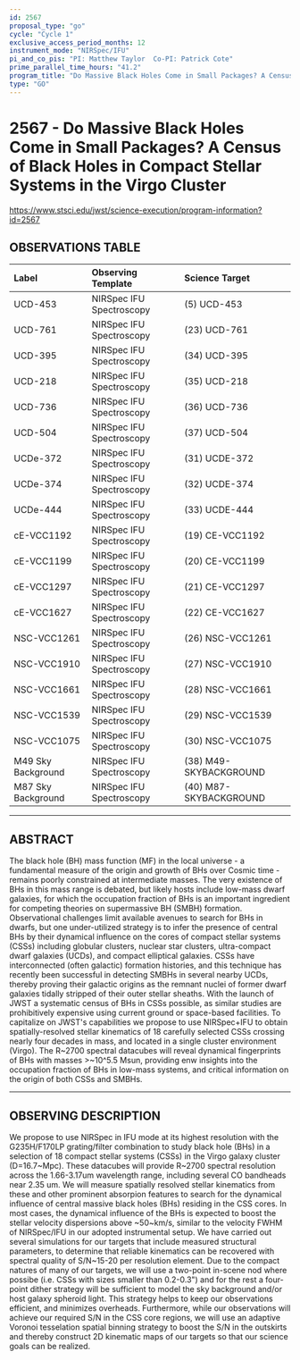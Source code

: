 ```yaml
---
id: 2567
proposal_type: "go"
cycle: "Cycle 1"
exclusive_access_period_months: 12
instrument_mode: "NIRSpec/IFU"
pi_and_co_pis: "PI: Matthew Taylor  Co-PI: Patrick Cote"
prime_parallel_time_hours: "41.2"
program_title: "Do Massive Black Holes Come in Small Packages? A Census of Black Holes in Compact Stellar Systems in the Virgo Cluster"
type: "GO"
---
```

# 2567 - Do Massive Black Holes Come in Small Packages? A Census of Black Holes in Compact Stellar Systems in the Virgo Cluster
https://www.stsci.edu/jwst/science-execution/program-information?id=2567
## OBSERVATIONS TABLE
| Label | Observing Template | Science Target |
| :------------------ | :---------------------- | :-------------------------- |
| UCD-453 | NIRSpec IFU Spectroscopy | (5) UCD-453 |
| UCD-761 | NIRSpec IFU Spectroscopy | (23) UCD-761 |
| UCD-395 | NIRSpec IFU Spectroscopy | (34) UCD-395 |
| UCD-218 | NIRSpec IFU Spectroscopy | (35) UCD-218 |
| UCD-736 | NIRSpec IFU Spectroscopy | (36) UCD-736 |
| UCD-504 | NIRSpec IFU Spectroscopy | (37) UCD-504 |
| UCDe-372 | NIRSpec IFU Spectroscopy | (31) UCDE-372 |
| UCDe-374 | NIRSpec IFU Spectroscopy | (32) UCDE-374 |
| UCDe-444 | NIRSpec IFU Spectroscopy | (33) UCDE-444 |
| cE-VCC1192 | NIRSpec IFU Spectroscopy | (19) CE-VCC1192 |
| cE-VCC1199 | NIRSpec IFU Spectroscopy | (20) CE-VCC1199 |
| cE-VCC1297 | NIRSpec IFU Spectroscopy | (21) CE-VCC1297 |
| cE-VCC1627 | NIRSpec IFU Spectroscopy | (22) CE-VCC1627 |
| NSC-VCC1261 | NIRSpec IFU Spectroscopy | (26) NSC-VCC1261 |
| NSC-VCC1910 | NIRSpec IFU Spectroscopy | (27) NSC-VCC1910 |
| NSC-VCC1661 | NIRSpec IFU Spectroscopy | (28) NSC-VCC1661 |
| NSC-VCC1539 | NIRSpec IFU Spectroscopy | (29) NSC-VCC1539 |
| NSC-VCC1075 | NIRSpec IFU Spectroscopy | (30) NSC-VCC1075 |
| M49 Sky Background | NIRSpec IFU Spectroscopy | (38) M49-SKYBACKGROUND |
| M87 Sky Background | NIRSpec IFU Spectroscopy | (40) M87-SKYBACKGROUND |

---

## ABSTRACT

The black hole (BH) mass function (MF) in the local universe - a fundamental measure of the origin and growth of BHs over Cosmic time - remains poorly constrained at intermediate masses. The very existence of BHs in this mass range is debated, but likely hosts include low-mass dwarf galaxies, for which the occupation fraction of BHs is an important ingredient for competing theories on supermassive BH (SMBH) formation. Observational challenges limit available avenues to search for BHs in dwarfs, but one under-utilized strategy is to infer the presence of central BHs by their dynamical influence on the cores of compact stellar systems (CSSs) including globular clusters, nuclear star clusters, ultra-compact dwarf galaxies (UCDs), and compact elliptical galaxies. CSSs have interconnected (often galactic) formation histories, and this technique has recently been successful in detecting SMBHs in several nearby UCDs, thereby proving their galactic origins as the remnant nuclei of former dwarf galaxies tidally stripped of their outer stellar sheaths. With the launch of JWST a systematic census of BHs in CSSs possible, as similar studies are prohibitively expensive using current ground or space-based facilities. To capitalize on JWST's capabilities we propose to use NIRSpec+IFU to obtain spatially-resolved stellar kinematics of 18 carefully selected CSSs crossing nearly four decades in mass, and located in a single cluster environment (Virgo). The R~2700 spectral datacubes will reveal dynamical fingerprints of BHs with masses >~10^5.5 Msun, providing enw insights into the occupation fraction of BHs in low-mass systems, and critical information on the origin of both CSSs and SMBHs.

---

## OBSERVING DESCRIPTION

We propose to use NIRSpec in IFU mode at its highest resolution with the G235H/F170LP grating/filter combination to study black hole (BHs) in a selection of 18 compact stellar systems (CSSs) in the Virgo galaxy cluster (D=16.7~Mpc). These datacubes will provide R~2700 spectral resolution across the 1.66-3.17um wavelength range, including several CO bandheads near 2.35 um. We will measure spatially resolved stellar kinematics from these and other prominent absorpion features to search for the dynamical influence of central massive black holes (BHs) residing in the CSS cores. In most cases, the dynamical influence of the BHs is expected to boost the stellar velocity dispersions above ~50~km/s, similar to the velocity FWHM of NIRSpec/IFU in our adopted instrumental setup.
We have carried out several simulations for our targets that include measured structural parameters, to determine that reliable kinematics can be recovered with spectral quality of S/N~15-20 per resolution element. Due to the compact natures of many of our targets, we will use a two-point in-scene nod where possibe (i.e. CSSs with sizes smaller than 0.2-0.3") and for the rest a four-point dither strategy will be sufficient to model the sky background and/or host galaxy spheroid light. This strategy helps to keep our observations efficient, and minimizes overheads. Furthermore, while our observations will achieve our required S/N in the CSS core regions, we will use an adaptive Voronoi tesselation spatial binning strategy to boost the S/N in the outskirts and thereby construct 2D kinematic maps of our targets so that our science goals can be realized.